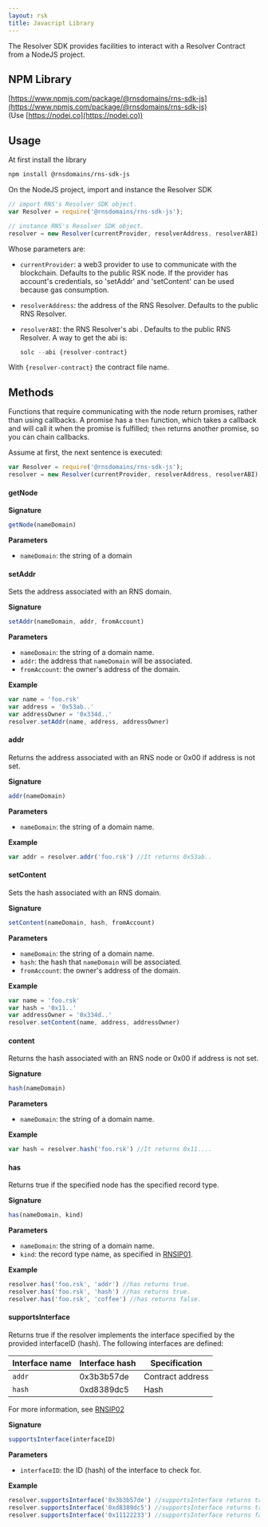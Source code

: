 ```yaml
---
layout: rsk
title: Javacript Library
---
```


The Resolver SDK provides facilities to interact with a Resolver Contract from a NodeJS project.

## NPM Library

[https://www.npmjs.com/package/@rnsdomains/rns-sdk-js](https://www.npmjs.com/package/@rnsdomains/rns-sdk-js)
<br>
(Use [https://nodei.co](https://nodei.co))

## Usage

At first install the library

```bash
npm install @rnsdomains/rns-sdk-js
```

On the NodeJS project, import and instance the Resolver SDK

```js
// import RNS's Resolver SDK object.
var Resolver = require('@rnsdomains/rns-sdk-js');
```

```js
// instance RNS's Resolver SDK object.
resolver = new Resolver(currentProvider, resolverAddress, resolverABI);
```

Whose parameters are:
- `currentProvider`: a web3 provider to use to communicate with the blockchain. Defaults to the public RSK node. If the provider has account's credentials, so 'setAddr' and 'setContent' can be used because gas consumption.
- `resolverAddress`: the address of the RNS Resolver. Defaults to the public RNS Resolver.
- `resolverABI`: the RNS Resolver's abi . Defaults to the public RNS Resolver. A way to get the abi is:

	```js
	solc --abi {resolver-contract}
	```

With `{resolver-contract}` the contract file name.

## Methods

 Functions that require communicating with the node return promises, rather than using callbacks. A promise has a `then` function, which takes a callback and will call it when the promise is fulfilled; `then` returns another promise, so you can chain callbacks.

 Assume at first, the next sentence is executed:

```js
var Resolver = require('@rnsdomains/rns-sdk-js');
resolver = new Resolver(currentProvider, resolverAddress, resolverABI);
```

#### getNode

**Signature**
```js
getNode(nameDomain)
```

**Parameters**
- `nameDomain`: the string of a domain


#### setAddr

Sets the address associated with an RNS domain.

**Signature**
```js
setAddr(nameDomain, addr, fromAccount)
```

**Parameters**
- `nameDomain`: the string of a domain name.
- `addr`: the address that `nameDomain` will be associated.
- `fromAccount`: the owner's address of the domain.

**Example**
```js
var name = 'foo.rsk'
var address = '0x53ab..'
var addressOwner = '0x334d..'
resolver.setAddr(name, address, addressOwner)
```

#### addr

Returns the address associated with an RNS node or 0x00 if address is not set.

**Signature**
```js
addr(nameDomain)
```

**Parameters**
- `nameDomain`: the string of a domain name.

**Example**
```js
var addr = resolver.addr('foo.rsk') //It returns 0x53ab..
```

#### setContent

Sets the hash associated with an RNS domain.

**Signature**
```js
setContent(nameDomain, hash, fromAccount)
```

**Parameters**
- `nameDomain`: the string of a domain name.
- `hash`: the hash that `nameDomain` will be associated.
- `fromAccount`: the owner's address of the domain.

**Example**
```js
var name = 'foo.rsk'
var hash = '0x11..'
var addressOwner = '0x334d..'
resolver.setContent(name, address, addressOwner)
```

#### content

Returns the hash associated with an RNS node or 0x00 if address is not set.

**Signature**
```js
hash(nameDomain)
```

**Parameters**
- `nameDomain`: the string of a domain name.

**Example**
```js
var hash = resolver.hash('foo.rsk') //It returns 0x11....
```

#### has

Returns true if the specified node has the specified record type.

**Signature**
```js
has(nameDomain, kind)
```

**Parameters**
- `nameDomain`: the string of a domain name.
- `kind`: the record type name, as specified in [RNSIP01](https://github.com/rnsdomains/RNSIPs/blob/master/IPs/RNSIP01.md).

**Example**
```js
resolver.has('foo.rsk', 'addr') //has returns true.
resolver.has('foo.rsk', 'hash') //has returns true.
resolver.has('foo.rsk', 'coffee') //has returns false.
```

#### supportsInterface

Returns true if the resolver implements the interface specified by the provided interfaceID (hash). The following interfaces are defined:

| Interface name | Interface hash | Specification |
| --- | --- | --- |
| `addr` | 0x3b3b57de | Contract address |
| `hash` | 0xd8389dc5 | Hash |

For more information, see [RNSIP02](https://github.com/rnsdomains/RNSIPs/blob/master/IPs/RNSIP02.md)

**Signature**
```js
supportsInterface(interfaceID)
```

**Parameters**
- `interfaceID`: the ID (hash) of the interface to check for.

**Example**
```js
resolver.supportsInterface('0x3b3b57de') //supportsInterface returns true.
resolver.supportsInterface('0xd8389dc5') //supportsInterface returns true.
resolver.supportsInterface('0x11122233') //supportsInterface returns false.
```
